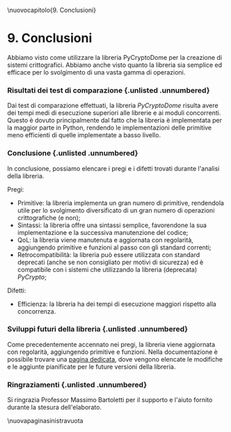 \nuovocapitolo{9. Conclusioni}

# 9. Conclusioni
Abbiamo visto come utilizzare la libreria PyCryptoDome per la creazione di sistemi crittografici.
Abbiamo anche visto quanto la libreria sia semplice ed efficace per lo svolgimento di una vasta gamma di operazioni.

### Risultati dei test di comparazione {.unlisted .unnumbered}
Dai test di comparazione effettuati, la libreria *PyCryptoDome* risulta avere dei tempi medi di esecuzione superiori alle librerie e ai moduli concorrenti. Questo è dovuto principalmente dal fatto che la libreria è implementata per la maggior parte in Python, rendendo le implementazioni delle primitive meno efficienti di quelle implementate a basso livello.

### Conclusione {.unlisted .unnumbered}
In conclusione, possiamo elencare i pregi e i difetti trovati durante l'analisi della libreria.

Pregi:

- Primitive: la libreria implementa un gran numero di primitive, rendendola utile per lo svolgimento diversificato di un gran numero di operazioni crittografiche (e non);
- Sintassi: la libreria offre una sintassi semplice, favorendone la sua implementazione e la successiva manutenzione del codice;
- QoL: la libreria viene manutenuta e aggiornata con regolarità, aggiungendo primitive e funzioni al passo con gli standard correnti;
- Retrocompatibilità: la libreria può essere utilizzata con standard deprecati (anche se non consigliato per motivi di sicurezza) ed è compatibile con i sistemi che utilizzando la libreria (deprecata) *PyCrypto*;

Difetti:

- Efficienza: la libreria ha dei tempi di esecuzione maggiori rispetto alla concorrenza.

### Sviluppi futuri della libreria {.unlisted .unnumbered}
Come precedentemente accennato nei pregi, la libreria viene aggiornata con regolarità, aggiungendo primitive e funzioni. Nella documentazione è possibile trovare una [pagina dedicata](https://pycryptodome.readthedocs.io/en/latest/src/future.html), dove vengono elencate le modifiche e le aggiunte pianificate per le future versioni della libreria.

### Ringraziamenti {.unlisted .unnumbered}
Si ringrazia Professor Massimo Bartoletti per il supporto e l'aiuto fornito durante la stesura dell'elaborato.

\nuovapaginasinistravuota
